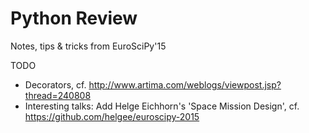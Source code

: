 # Python Review
Notes, tips & tricks from EuroSciPy'15

TODO
- Decorators, cf. http://www.artima.com/weblogs/viewpost.jsp?thread=240808
- Interesting talks: Add Helge Eichhorn's 'Space Mission Design', cf. https://github.com/helgee/euroscipy-2015
